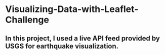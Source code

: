 # Visualizing-Data-with-Leaflet-Challenge
## In this project, I used a live API feed provided by USGS for earthquake visualization.